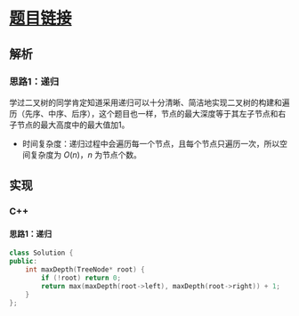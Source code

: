 # [题目链接](https://leetcode-cn.com/problems/maximum-depth-of-binary-tree/)

## 解析

### 思路1：递归

学过二叉树的同学肯定知道采用递归可以十分清晰、简洁地实现二叉树的构建和遍历（先序、中序、后序），这个题目也一样，节点的最大深度等于其左子节点和右子节点的最大高度中的最大值加1。

* 时间复杂度：递归过程中会遍历每一个节点，且每个节点只遍历一次，所以空间复杂度为 $O(n)$，$n$ 为节点个数。

## 实现

### C++

#### 思路1：递归

```C++
class Solution {
public:
    int maxDepth(TreeNode* root) {
        if (!root) return 0;
        return max(maxDepth(root->left), maxDepth(root->right)) + 1;
    }
};
```